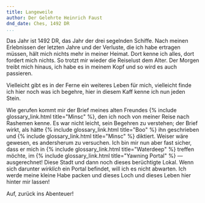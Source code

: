 ```yaml
---
title: Langeweile
author: Der Gelehrte Heinrich Faust
dnd_date: Ches, 1492 DR
...
```


Das Jahr ist 1492 DR, das Jahr der drei segelnden Schiffe. Nach meinen
Erlebnissen der letzten Jahre und der Verluste, die ich habe ertragen müssen,
hält mich nichts mehr in meiner Heimat. Dort kenne ich alles, dort fordert
mich nichts. So trotzt mir wieder die Reiselust dem Alter. Der Morgen treibt
mich hinaus, ich habe es in meinem Kopf und so wird es auch passieren.

Vielleicht gibt es in der Ferne ein weiteres Leben für mich, vielleicht finde
ich hier noch was ich begehre, hier in diesem Kaff kenne ich nun jeden Stein.

<!-- more -->

Wie gerufen kommt mir der Brief meines alten Freundes {% include
glossary_link.html title="Minsc" %}, den ich noch von meiner Reise nach
Rashemen kenne. Es war nicht leicht, sein Begehren zu verstehen; der Brief
wirkt, als hätte {% include glossary_link.html title="Boo" %} ihn geschrieben
und {% include glossary_link.html title="Minsc" %} diktiert. Weiser wäre gewesen, es andersherum zu versuchen. Ich bin
mir nun aber fast sicher, dass er mich in {% include glossary_link.html
title="Waterdeep" %} treffen möchte, im {% include glossary_link.html
title="Yawning Portal" %} — ausgerechnet! Diese Stadt und dann noch dieses
berüchtigte Lokal. Wenn sich darunter *wirklich* ein Portal befindet, will ich
es nicht abwarten. Ich werde meine kleine Habe packen und dieses Loch und
dieses Leben hier hinter mir lassen!

Auf, zurück ins Abenteuer!
